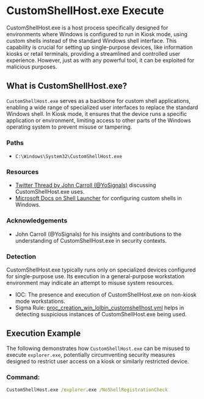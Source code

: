 # CustomShellHost.exe Execute

CustomShellHost.exe is a host process specifically designed for environments where Windows is configured to run in Kiosk mode, using custom shells instead of the standard Windows shell interface. This capability is crucial for setting up single-purpose devices, like information kiosks or retail terminals, providing a streamlined and controlled user experience. However, just as with any powerful tool, it can be exploited for malicious purposes.

## What is CustomShellHost.exe?

`CustomShellHost.exe` serves as a backbone for custom shell applications, enabling a wide range of specialized user interfaces to replace the standard Windows shell. In Kiosk mode, it ensures that the device runs a specific application or environment, limiting access to other parts of the Windows operating system to prevent misuse or tampering.

### Paths

- `C:\Windows\System32\CustomShellHost.exe`

### Resources

- [Twitter Thread by John Carroll (@YoSignals)](https://twitter.com/YoSignals/status/1381353520088113154) discussing CustomShellHost.exe uses.
- [Microsoft Docs on Shell Launcher](https://docs.microsoft.com/en-us/windows/configuration/kiosk-shelllauncher) for configuring custom shells in Windows.

### Acknowledgements

- John Carroll (@YoSignals) for his insights and contributions to the understanding of CustomShellHost.exe in security contexts.

### Detection

CustomShellHost.exe typically runs only on specialized devices configured for single-purpose use. Its execution in a general-purpose workstation environment may indicate an attempt to misuse system resources.

- IOC: The presence and execution of CustomShellHost.exe on non-kiosk mode workstations.
- Sigma Rule: [proc_creation_win_lolbin_customshellhost.yml](https://github.com/SigmaHQ/sigma/blob/main/rules/windows/process_creation/win_lolbin_customshellhost.yml) helps in detecting suspicious instances of CustomShellHost.exe being used.

## Execution Example

The following demonstrates how `CustomShellHost.exe` can be misused to execute `explorer.exe`, potentially circumventing security measures designed to restrict user access on a kiosk or similarly restricted device.

### Command:

```cmd
CustomShellHost.exe /explorer.exe /NoShellRegistrationCheck
